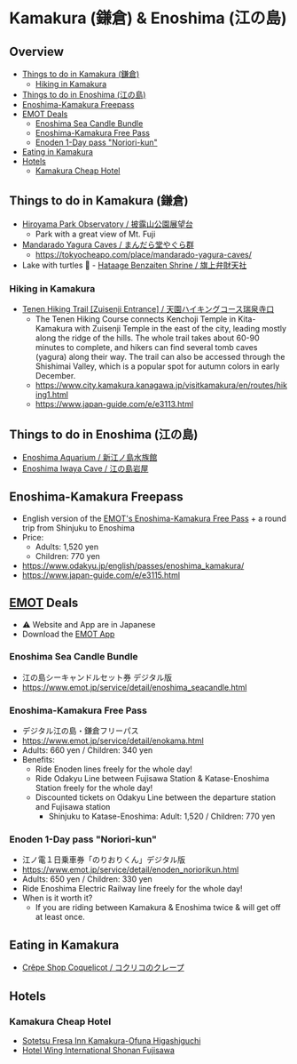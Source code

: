 # Kamakura (鎌倉) & Enoshima (江の島)

## Overview<!-- omit in toc -->
<!-- markdownlint-disable MD007 -->
* [Things to do in Kamakura (鎌倉)](#things-to-do-in-kamakura-鎌倉)
  * [Hiking in Kamakura](#hiking-in-kamakura)
* [Things to do in Enoshima (江の島)](#things-to-do-in-enoshima-江の島)
* [Enoshima-Kamakura Freepass](#enoshima-kamakura-freepass)
* [EMOT Deals](#emot-deals)
  * [Enoshima Sea Candle Bundle](#enoshima-sea-candle-bundle)
  * [Enoshima-Kamakura Free Pass](#enoshima-kamakura-free-pass)
  * [Enoden 1-Day pass "Noriori-kun"](#enoden-1-day-pass-noriori-kun)
* [Eating in Kamakura](#eating-in-kamakura)
* [Hotels](#hotels)
  * [Kamakura Cheap Hotel](#kamakura-cheap-hotel)
<!-- markdownlint-enable MD007 -->

## Things to do in Kamakura (鎌倉)

* [Hiroyama Park Observatory / 披露山公園展望台](https://goo.gl/maps/8H7DRgU1XLwGMQQ39)
  * Park with a great view of Mt. Fuji
* [Mandarado Yagura Caves / まんだら堂やぐら群](https://goo.gl/maps/H1qwEbFz1GT23FPB8)
  * <https://tokyocheapo.com/place/mandarado-yagura-caves/>
* Lake with turtles 🐢 - [Hataage Benzaiten Shrine / 旗上弁財天社](https://goo.gl/maps/Bj3AxLGrjvZh7bcs9)

### Hiking in Kamakura

* [Tenen Hiking Trail [Zuisenji Entrance] / 天園ハイキングコース瑞泉寺口](https://goo.gl/maps/PHS4gdUpuBFVdBTB7)
  * The Tenen Hiking Course connects Kenchoji Temple in Kita-Kamakura with Zuisenji Temple in the east of the city, leading mostly along the ridge of the hills. The whole trail takes about 60-90 minutes to complete, and hikers can find several tomb caves (yagura) along their way. The trail can also be accessed through the Shishimai Valley, which is a popular spot for autumn colors in early December.
  * <https://www.city.kamakura.kanagawa.jp/visitkamakura/en/routes/hiking1.html>
  * <https://www.japan-guide.com/e/e3113.html>

## Things to do in Enoshima (江の島)

* [Enoshima Aquarium / 新江ノ島水族館](https://g.page/enosui_com?share)
* [Enoshima Iwaya Cave / 江の島岩屋](https://goo.gl/maps/XSMQV2NHTzd1PeaDA)

## Enoshima-Kamakura Freepass

* English version of the [EMOT's Enoshima-Kamakura Free Pass](#enoshima-kamakura-free-pass) + a round trip from Shinjuku to Enoshima
* Price:
  * Adults: 1,520 yen
  * Children: 770 yen
* <https://www.odakyu.jp/english/passes/enoshima_kamakura/>
* <https://www.japan-guide.com/e/e3115.html>


## [EMOT](https://www.emot.jp/) Deals

* ⚠️ Website and App are in Japanese
* Download the [EMOT App](https://www.emot.jp)

### Enoshima Sea Candle Bundle

* 江の島シーキャンドルセット券 デジタル版
* <https://www.emot.jp/service/detail/enoshima_seacandle.html>

### Enoshima-Kamakura Free Pass

* デジタル江の島・鎌倉フリーパス
* <https://www.emot.jp/service/detail/enokama.html>
* Adults: 660 yen / Children: 340 yen
* Benefits:
  * Ride Enoden lines freely for the whole day!
  * Ride Odakyu Line between Fujisawa Station & Katase-Enoshima Station freely for the whole day!
  * Discounted tickets on Odakyu Line between the departure station and Fujisawa station
    * Shinjuku to Katase-Enoshima: Adult: 1,520 / Children: 770 yen

### Enoden 1-Day pass "Noriori-kun"

* 江ノ電１日乗車券「のりおりくん」デジタル版
* <https://www.emot.jp/service/detail/enoden_noriorikun.html>
* Adults: 650 yen / Children: 330 yen
* Ride Enoshima Electric Railway line freely for the whole day!
* When is it worth it?
  * If you are riding between Kamakura & Enoshima twice & will get off at least once.

## Eating in Kamakura

* [Crêpe Shop Coquelicot / コクリコのクレープ](https://goo.gl/maps/AbB9qYBCnLu42sLM8)

## Hotels

### Kamakura Cheap Hotel

* [Sotetsu Fresa Inn Kamakura-Ofuna Higashiguchi](http://www.booking.com/Share-DTHGk5)
* [Hotel Wing International Shonan Fujisawa](http://www.booking.com/Share-HlgbVw)
